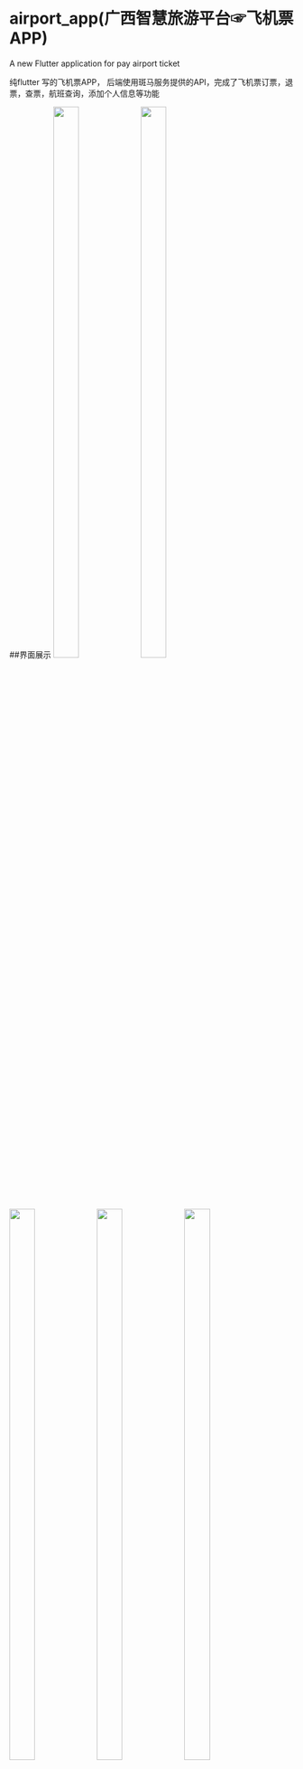 # airport_app(广西智慧旅游平台☞飞机票APP)

A new Flutter application for pay airport ticket

纯flutter 写的飞机票APP， 后端使用斑马服务提供的API，完成了飞机票订票，退票，查票，航班查询，添加个人信息等功能

##界面展示
<img src="/airport_app.wiki/6.jpg"  width="30%" height="50%" />
<img src="/airport_app.wiki/8.jpg" width="30%" height="50%" />
<img src="/airport_app.wiki/5.jpg" width="30%" height="50%" />
<img src="/airport_app.wiki/4.jpg" width="30%" height="50%" />
<img src="/airport_app.wiki/1.jpg" width="30%" height="50%" />
<img src="/airport_app.wiki/7.jpg" width="30%" height="50%" />
<img src="/airport_app.wiki/2.jpg" width="30%" height="50%" />
<img src="/airport_app.wiki/12.jpg" width="30%" height="50%" />
<img src="/airport_app.wiki/3.jpg" width="30%" height="50%" />
<img src="/airport_app.wiki/10.jpg" width="30%" height="50%" />
<img src="/airport_app.wiki/9.jpg" width="30%" height="50%" />

# 注意事项
<h4>出现类似如下图情况</h4>
<center>
<img src="/airport_app.wiki/11.jpg" width="30%" height="50%" />
</center>
 <h4>如果界面获取不到后台数据，或者无法成功购买机票，则是后台接口access_token已被修改，或者后台api地址已更换！后端接口使用的是斑马便民：</h4>
- [斑马便民](http://sale.bm001.com)
# 最后更多项目请关注
<h2>旭哥github开源项目 </h2>
本项目所有权为本人所有，请勿侵权！
有问题或交流请邮箱留言332870852@qq.com
- [旭哥开源](https://github.com/332870852)
## Getting Started

This project is a starting point for a Flutter application.

A few resources to get you started if this is your first Flutter project:

- [Lab: Write your first Flutter app](https://flutter.io/docs/get-started/codelab)
- [Cookbook: Useful Flutter samples](https://flutter.io/docs/cookbook)

For help getting started with Flutter, view our 
[online documentation](https://flutter.io/docs), which offers tutorials, 
samples, guidance on mobile development, and a full API reference.
